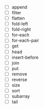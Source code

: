 - [ ] append
- [ ] filter
- [ ] flatten
- [ ] fold-left
- [ ] fold-right
- [ ] for-each
- [ ] for-each-pair
- [ ] get
- [ ] head
- [ ] insert-before
- [ ] join
- [ ] put
- [ ] remove
- [ ] reverse
- [ ] size
- [ ] sort
- [ ] subarray
- [ ] tail